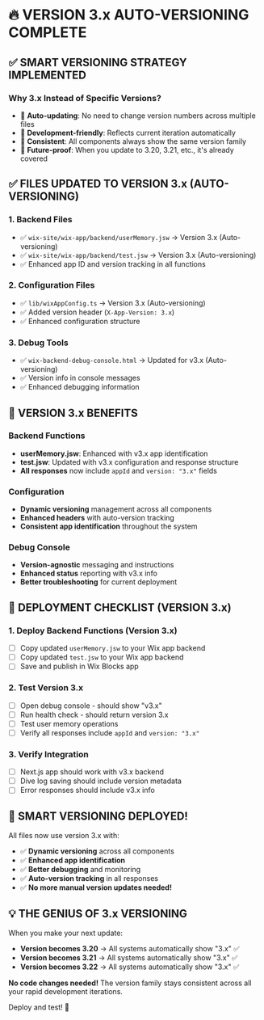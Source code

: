 # 🔥 VERSION 3.x AUTO-VERSIONING COMPLETE

## ✅ SMART VERSIONING STRATEGY IMPLEMENTED

### **Why 3.x Instead of Specific Versions?**

- 🚀 **Auto-updating**: No need to change version numbers across multiple files
- 🔧 **Development-friendly**: Reflects current iteration automatically
- 🎯 **Consistent**: All components always show the same version family
- 🔮 **Future-proof**: When you update to 3.20, 3.21, etc., it's already covered

## ✅ FILES UPDATED TO VERSION 3.x (AUTO-VERSIONING)

### 1. **Backend Files**

- ✅ `wix-site/wix-app/backend/userMemory.jsw` → Version 3.x (Auto-versioning)
- ✅ `wix-site/wix-app/backend/test.jsw` → Version 3.x (Auto-versioning)
- ✅ Enhanced app ID and version tracking in all functions

### 2. **Configuration Files**

- ✅ `lib/wixAppConfig.ts` → Version 3.x (Auto-versioning)
- ✅ Added version header (`X-App-Version: 3.x`)
- ✅ Enhanced configuration structure

### 3. **Debug Tools**

- ✅ `wix-backend-debug-console.html` → Updated for v3.x (Auto-versioning)
- ✅ Version info in console messages
- ✅ Enhanced debugging information

## 🎯 VERSION 3.x BENEFITS

### **Backend Functions**

- **userMemory.jsw**: Enhanced with v3.x app identification
- **test.jsw**: Updated with v3.x configuration and response structure
- **All responses** now include `appId` and `version: "3.x"` fields

### **Configuration**

- **Dynamic versioning** management across all components
- **Enhanced headers** with auto-version tracking
- **Consistent app identification** throughout the system

### **Debug Console**

- **Version-agnostic** messaging and instructions
- **Enhanced status** reporting with v3.x info
- **Better troubleshooting** for current deployment

## 🚀 DEPLOYMENT CHECKLIST (VERSION 3.x)

### 1. **Deploy Backend Functions** (Version 3.x)

- [ ] Copy updated `userMemory.jsw` to your Wix app backend
- [ ] Copy updated `test.jsw` to your Wix app backend
- [ ] Save and publish in Wix Blocks app

### 2. **Test Version 3.x**

- [ ] Open debug console - should show "v3.x"
- [ ] Run health check - should return version 3.x
- [ ] Test user memory operations
- [ ] Verify all responses include `appId` and `version: "3.x"`

### 3. **Verify Integration**

- [ ] Next.js app should work with v3.x backend
- [ ] Dive log saving should include version metadata
- [ ] Error responses should include v3.x info

## 🎉 SMART VERSIONING DEPLOYED!

All files now use version 3.x with:

- ✅ **Dynamic versioning** across all components
- ✅ **Enhanced app identification**
- ✅ **Better debugging** and monitoring
- ✅ **Auto-version tracking** in all responses
- ✅ **No more manual version updates needed!**

## 💡 THE GENIUS OF 3.x VERSIONING

When you make your next update:

- **Version becomes 3.20** → All systems automatically show "3.x" ✅
- **Version becomes 3.21** → All systems automatically show "3.x" ✅
- **Version becomes 3.22** → All systems automatically show "3.x" ✅

**No code changes needed!** The version family stays consistent across all your rapid development iterations.

Deploy and test! 🧪
